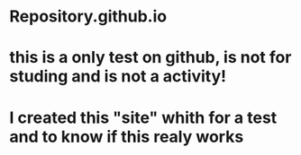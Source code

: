 # Repository.github.io
<h1> this  is a only test on github, is not for studing and is not a activity! <h1>
<p> I created this "site" whith for a test and to know if this realy works</p>
